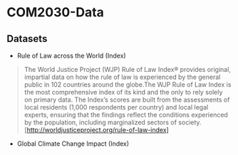 # COM2030-Data
## Datasets
- Rule of Law across the World (Index)
> The World Justice Project (WJP) Rule of Law Index® provides original, impartial data on how the rule of law is experienced by the general public in 102 countries around the globe.The WJP Rule of Law Index is the most comprehensive index of its kind and the only to rely solely on primary data. The Index’s scores are built from the assessments of local residents (1,000 respondents per country) and local legal experts, ensuring that the findings reflect the conditions experienced by the population, including marginalized sectors of society. [http://worldjusticeproject.org/rule-of-law-index]
- Global Climate Change Impact (Index)
